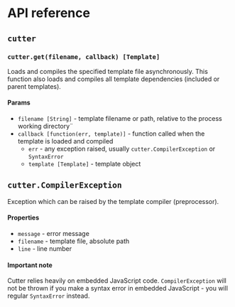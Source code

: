 API reference
====================


## `cutter`

### `cutter.get(filename, callback) [Template]`

Loads and compiles the specified template file asynchronously. This function also loads and compiles all template dependencies (included or parent templates).

#### Params

- `filename [String]` - template filename or path, relative to the process working directory¨
- `callback [function(err, template)]` - function called when the template is loaded and compiled
  - `err` - any exception raised, usually `cutter.CompilerException` or `SyntaxError`
  - `template [Template]` - template object


## `cutter.CompilerException`

Exception which can be raised by the template compiler (preprocessor).

#### Properties

- `message`  - error message
- `filename` - template file, absolute path
- `line`     - line number

#### Important note

Cutter relies heavily on embedded JavaScript code. `CompilerException` will not be thrown if you make a syntax error in embedded JavaScript - you will regular `SyntaxError` instead.
